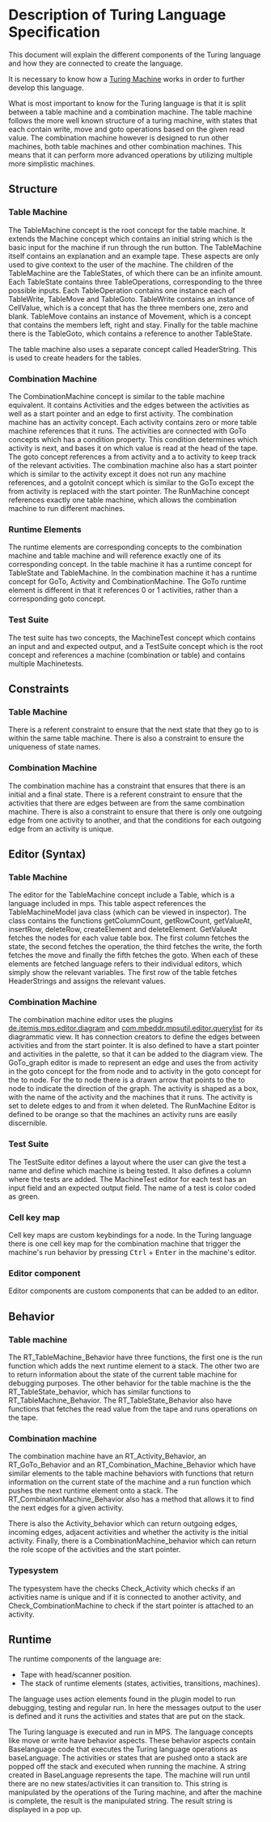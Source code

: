 # Description of Turing Language Specification
This document will explain the different components of the Turing language and how they are connected to create the language.

It is necessary to know how a [Turing Machine](https://en.wikipedia.org/wiki/Turing_machine) works in order to further develop this language.

What is most important to know for the Turing language is that it is split between a table machine and a combination machine.
The table machine follows the more well known structure of a turing machine, with states that each contain write, move and goto operations based on the given read value.
The combination machine however is designed to run other machines, both table machines and other combination machines.
This means that it can perform more advanced operations by utilizing multiple more simplistic machines.

## Structure
### Table Machine
The TableMachine concept is the root concept for the table machine.
It extends the Machine concept which contains an initial string which is the basic input for the machine if run through the run button.
The TableMachine itself contains an explanation and an example tape.
These aspects are only used to give context to the user of the machine.
The children of the TableMachine are the TableStates, of which there can be an infinite amount.
Each TableState contains three TableOperations, corresponding to the three possible inputs.
Each TableOperation contains one instance each of TableWrite, TableMove and TableGoto.
TableWrite contains an instance of CellValue, which is a concept that has the three members one, zero and blank.
TableMove contains an instance of Movement, which is a concept that contains the members left, right and stay.
Finally for the table machine there is the TableGoto, which contains a reference to another TableState.

The table machine also uses a separate concept called HeaderString.
This is used to create headers for the tables.

### Combination Machine
The CombinationMachine concept is similar to the table machine equivalent. It contains Activities and the edges between the activities as well as a start pointer and an edge to first activity.
The combination machine has an activity concept. Each activity contains zero or more table machine references that it runs. The activities are connected with GoTo concepts which has a condition property. 
This condition determines which activity is next, and bases it on which value is read at the head of the tape. The goto concept references a from activity and a to activity to keep track of the relevant activities.
The combination machine also has a start pointer which is similar to the activity except it does not run any machine references, and a gotoInit concept which is similar to the GoTo except the from activity is replaced with the start pointer.
The RunMachine concept references exactly one table machine, which allows the combination machine to run different machines.

### Runtime Elements
The runtime elements are corresponding concepts to the combination machine and table machine and will reference exactly one of its corresponding concept.
In the table machine it has a runtime concept for TableState and TableMachine.
In the combination machine it has a runtime concept for GoTo, Activity and CombinationMachine.
The GoTo runtime element is different in that it references 0 or 1 activities, rather than a corresponding goto concept.

### Test Suite
The test suite has two concepts, the MachineTest concept which contains an input and and expected output, and a TestSuite concept which is the root concept and references a machine (combination or table) and contains multiple Machinetests.


## Constraints

### Table Machine
There is a referent constraint to ensure that the next state that they go to is within the same table machine.
There is also a constraint to ensure the uniqueness of state names.

### Combination Machine
The combination machine has a constraint that ensures that there is an initial and a final state.
There is a referent constraint to ensure that the activities that there are edges between are from the same combination machine.
There is also a constraint to ensure that there is only one outgoing edge from one activity to another, and that the conditions for each outgoing edge from an activity is unique.

## Editor (Syntax)
### Table Machine
The editor for the TableMachine concept include a Table, which is a language included in mps.
This table aspect references the TableMachineModel java class (which can be viewed in inspector).
The class contains the functions getColumnCount, getRowCount, getValueAt, insertRow, deleteRow, createElement and deleteElement.
GetValueAt fetches the nodes for each value table box.
The first column fetches the state, the second fetches the operation, the third fetches the write, the forth fetches the move and finally the fifth fetches the goto.
When each of these elements are fetched language refers to their individual editors, which simply show the relevant variables.
The first row of the table fetches HeaderStrings and assigns the relevant values.

### Combination Machine
The combination machine editor uses the plugins [de.itemis.mps.editor.diagram](https://plugins.jetbrains.com/plugin/13240-de-itemis-mps-editor-diagram) and [com.mbeddr.mpsutil.editor.querylist](https://plugins.jetbrains.com/plugin/17128-com-mbeddr-mpsutil-editor-querylist) for its diagrammatic view. 
It has connection creators to define the edges between activities and from the start pointer.
It is also defined to have a start pointer and activities in the palette, so that it can be added to the diagram view.
The GoTo_graph editor is made to represent an edge and uses the from activity in the goto concept for the from node and to activity in the goto concept for the to node. For the to node there is a drawn arrow that points to the to node to indicate the direction of the graph.
The activity is shaped as a box, with the name of the activity and the machines that it runs. The activity is set to delete edges to and from it when deleted.
The RunMachine Editor is defined to be orange so that the machines an activity runs are easily discernible.

### Test Suite
The TestSuite editor defines a layout where the user can give the test a name and define which machine is being tested. It also defines a column where the tests are added.
The MachineTest editor for each test has an input field and an expected output field.
The name of a test is color coded as green.

### Cell key map
Cell key maps are custom keybindings for a node.
In the Turing language there is one cell key map for the combination machine that trigger the machine's run behavior by pressing <kbd>Ctrl</kbd> + <kbd>Enter</kbd> in the machine's editor.

### Editor component
Editor components are custom components that can be added to an editor.

## Behavior
### Table machine
The RT_TableMachine_Behavior have three functions, the first one is the run function which adds the next runtime element to a stack.
The other two are to return information about the state of the current table machine for debugging purposes.
The other behavior for the table machine is the the RT_TableState_behavior, which has similar functions to RT_TableMachine_Behavior. 
The RT_TableState_Behavior also have functions that fetches the read value from the tape and runs operations on the tape.

### Combination machine
The combination machine have an RT_Activity_Behavior, an RT_GoTo_Behavior and an RT_Combination_Machine_Behavior which have similar elements to the table machine behaviors with functions that return information on the current state of the machine and a run function which pushes the next runtime element onto a stack.
The RT_CombinationMachine_Behavior also has a method that allows it to find the next edges for a given activity.

There is also the Activity_behavior which can return outgoing edges, incoming edges, adjacent activities and whether the activity is the initial activity.
Finally, there is a CombinationMachine_behavior which can return the role scope of the activities and the start pointer.
### Typesystem
The typesystem have the checks Check_Activity which checks if an activities name is unique and if it is connected to another activity, and Check_CombinationMachine to check if the start pointer is attached to an activity.

## Runtime
The runtime components of the language are:
- Tape with head/scanner position.
- The stack of runtime elements (states, activities, transitions, machines).

The language uses action elements found in the plugin model to run debugging, testing and regular run. In here the messages output to the user is defined and it runs the activities and states that are put on the stack.

The Turing language is executed and run in MPS. The language concepts like move or write have behavior aspects.
These behavior aspects contain Baselanguage code that executes the Turing language operations as baseLanguage.
The activities or states that are pushed onto a stack are popped off the stack and executed when running the machine.
A string created in BaseLanguage represents the tape. 
The machine will run until there are no new states/activities it can transition to. 
This string is manipulated by the operations of the Turing machine, and after the machine is complete, the result is the manipulated string.
The result string is displayed in a pop up.
